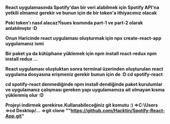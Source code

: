 **React uygulamasında Spotify'dan bir veri alabilmek için Spotify API'na yetkili olmamız gerekir ve bunun için de bir token'a ithiyacımız olacak**

**Peki token'ı nasıl alacaz?İsues kısmında part-1 ve part-2 olarak anlatılmıştır :D**

**Onun Haricinde react uygulaması oluşturmak için
npx create-react-app uygulamanız ismi**

**Bir paket ya da kütüphane yüklemek için
npm install react-redux
npm install redux
...**

**React uygulaması oluştuktan sonra terminal üzerinden oluşturulan react uygulama dosyasına erişmeniz gerekir bunun için de :D
cd spotify-react**

**cd spotify-react denmediğinde npm install dendiğinde paket kurulumlar ve uygulamanız çalışması gereken yapı uygulamamıza ait olmayan kısma yüklenmiş olur :D**

**Projeyi indirmek gerekirse.Kullanabileceğiniz git komutu :)
=>C:\Users\
=>cd Desktop/...
=>git clone ""https://github.com/Hacktin/Spotify-React-App.git"**


